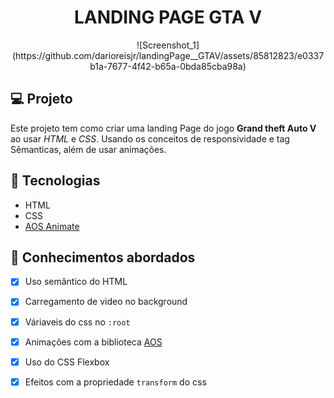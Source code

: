 <h1 align="center">
  LANDING PAGE GTA V
</h1>

<p align="center">
  ![Screenshot_1](https://github.com/darioreisjr/landingPage__GTAV/assets/85812823/e0337b1a-7677-4f42-b65a-0bda85cba98a)
</p>

## 💻 Projeto

Este projeto tem como criar uma landing Page do jogo **Grand theft Auto V** ao usar _HTML_ e _CSS_. Usando os conceitos de responsividade e tag Sêmanticas, além de usar animações.

## 🚀 Tecnologias

- HTML
- CSS
- [AOS Animate](https://michalsnik.github.io/aos/)

## 📔 Conhecimentos abordados

- [x] Uso semântico do HTML
- [x] Carregamento de video no background
- [x] Váriaveis do css no `:root`
- [x] Animações com a biblioteca [AOS](https://michalsnik.github.io/aos/)
- [x] Uso do CSS Flexbox
- [x] Efeitos com a propriedade `transform` do css

